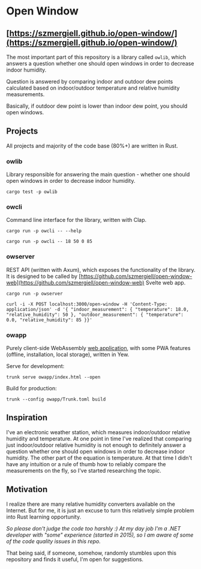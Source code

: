 # Open Window

## [https://szmergiell.github.io/open-window/](https://szmergiell.github.io/open-window/)

The most important part of this repository is a library called `owlib`, which answers a question whether one should open windows in order to decrease indoor humidity.

Question is answered by comparing indoor and outdoor dew points calculated based on indoor/outdoor temperature and relative humidity measurements.

Basically, if outdoor dew point is lower than indoor dew point, you should open windows.

## Projects

All projects and majority of the code base (80%+) are written in Rust.

### owlib

Library responsible for answering the main question - whether one should open windows in order to decrease indoor humidity.

```
cargo test -p owlib
```

### owcli

Command line interface for the library, written with Clap.

```
cargo run -p owcli -- --help
```

```
cargo run -p owcli -- 18 50 0 85
```

### owserver

REST API (written with Axum), which exposes the functionality of the library. It is designed to be called by [https://github.com/szmergiell/open-window-web](https://github.com/szmergiell/open-window-web) Svelte web app.

```
cargo run -p owserver
```

```
curl -i -X POST localhost:3000/open-window -H 'Content-Type: application/json' -d '{ "indoor_measurement": { "temperature": 18.0, "relative_humidity": 50 }, "outdoor_measurement": { "temperature": 0.0, "relative_humidity": 85 }}'
```

### owapp

Purely client-side WebAssembly [web application](https://szmergiell.github.io/open-window/), with some PWA features (offline, installation, local storage), written in Yew.

Serve for development:

```
trunk serve owapp/index.html --open
```

Build for production:

```
trunk --config owapp/Trunk.toml build
```

## Inspiration

I've an electronic weather station, which measures indoor/outdoor relative humidity and temperature. At one point in time I've realized that comparing just indoor/outdoor relative humidity is not enough to definitely answer a question whether one should open windows in order to decrease indoor humidity. The other part of the equation is temperature. At that time I didn't have any intuition or a rule of thumb how to reliably compare the measurements on the fly, so I've started researching the topic.

## Motivation

I realize there are many relative humidity converters available on the Internet. But for me, it is just an excuse to turn this relatively simple problem into Rust learning opportunity.

_So please don't judge the code too harshly :) At my day job I'm a .NET developer with "some" experience (started in 2015), so I am aware of some of the code quality issues in this repo._

That being said, if someone, somehow, randomly stumbles upon this repository and finds it useful, I'm open for suggestions.
